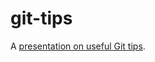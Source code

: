 # git-tips
A [presentation on useful Git tips](https://mitches-got-glitches.github.io/git-tips/#/).
